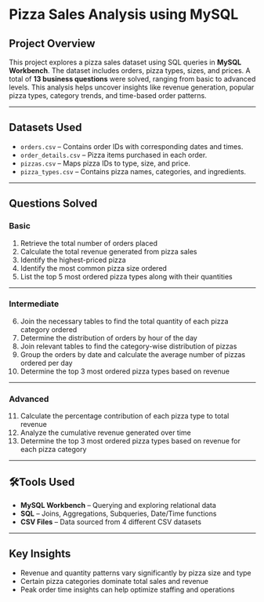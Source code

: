 # Pizza Sales Analysis using MySQL

## Project Overview
This project explores a pizza sales dataset using SQL queries in **MySQL Workbench**. The dataset includes orders, pizza types, sizes, and prices. A total of **13 business questions** were solved, ranging from basic to advanced levels. This analysis helps uncover insights like revenue generation, popular pizza types, category trends, and time-based order patterns.

---

## Datasets Used

- `orders.csv` – Contains order IDs with corresponding dates and times.
- `order_details.csv` – Pizza items purchased in each order.
- `pizzas.csv` – Maps pizza IDs to type, size, and price.
- `pizza_types.csv` – Contains pizza names, categories, and ingredients.

---

## Questions Solved

### Basic

1. Retrieve the total number of orders placed  
2. Calculate the total revenue generated from pizza sales  
3. Identify the highest-priced pizza  
4. Identify the most common pizza size ordered  
5. List the top 5 most ordered pizza types along with their quantities  

---

### Intermediate

6. Join the necessary tables to find the total quantity of each pizza category ordered  
7. Determine the distribution of orders by hour of the day  
8. Join relevant tables to find the category-wise distribution of pizzas  
9. Group the orders by date and calculate the average number of pizzas ordered per day  
10. Determine the top 3 most ordered pizza types based on revenue  

---

### Advanced

11. Calculate the percentage contribution of each pizza type to total revenue  
12. Analyze the cumulative revenue generated over time  
13. Determine the top 3 most ordered pizza types based on revenue for each pizza category  

---

## 🛠Tools Used

- **MySQL Workbench** – Querying and exploring relational data
- **SQL** – Joins, Aggregations, Subqueries, Date/Time functions
- **CSV Files** – Data sourced from 4 different CSV datasets

---

## Key Insights

- Revenue and quantity patterns vary significantly by pizza size and type
- Certain pizza categories dominate total sales and revenue
- Peak order time insights can help optimize staffing and operations

